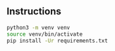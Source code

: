 ## Instructions

```bash
python3 -m venv venv
source venv/bin/activate 
pip install -Ur requirements.txt
```
